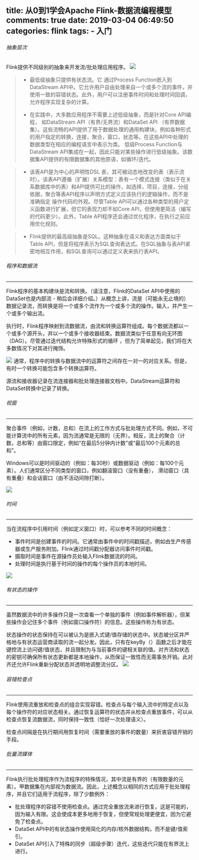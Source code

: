 title: 从0到1学会Apache Flink-数据流编程模型
comments: true
date: 2019-03-04 06:49:50
categories: flink
tags:
	- 入门
---

###### 抽象层次 ######
Flink提供不同级别的抽象来开发流/批处理应用程序。
![](https://i.imgur.com/27xeDZP.png)

>* 最低级抽象只提供有状态流。它 通过Process Function嵌入到DataStream API中。它允许用户自由处理来自一个或多个流的事件，并使用一致的容错状态。此外，用户可以注册事件时间和处理时间回调，允许程序实现复杂的计算。
>
>* 在实践中，大多数应用程序不需要上述低级抽象，而是针对Core API编程， 如DataStream API（有界/无界流）和DataSet API （有界数据集）。这些流畅的API提供了用于数据处理的通用构建块，例如各种形式的用户指定的转换，连接，聚合，窗口，状态等。在这些API中处理的数据类型在相应的编程语言中表示为类。
低级Process Function与DataStream API集成在一起，因此只能对某些操作进行低级抽象。该数据集API提供的有限数据集的其他原语，如循环/迭代。

>* 该表API是为中心的声明性DSL 表，其可被动态地改变的表（表示流时）。该表API遵循（扩展）关系模型：表有一个模式连接（类似于在关系数据库中的表）和API提供可比的操作，如选择，项目，连接，分组依据，聚合等表API程序以声明方式定义应该执行的逻辑操作，而不是准确指定 操作代码的外观。尽管Table API可以通过各种类型的用户定义函数进行扩展，但它的表现力却不如Core API，但使用更简洁（编写的代码更少）。此外，Table API程序还会通过优化程序，在执行之前应用优化规则。

>* Flink提供的最高级抽象是SQL。这种抽象在语义和表达方面类似于Table API，但是将程序表示为SQL查询表达式。在SQL抽象与表API紧密地相互作用，和SQL查询可以通过定义表来执行表API。

<!--more-->

###### 程序和数据流 ######
----
Flink程序的基本构建块是流和转换。（请注意，Flink的DataSet API中使用的DataSet也是内部流 - 稍后会详细介绍。）从概念上讲，流是（可能永无止境的）数据记录流，而转换是将一个或多个流作为一个或多个流的操作。输入，并产生一个或多个输出流。

执行时，Flink程序映射到流数据流，由流和转换运算符组成。每个数据流都以一个或多个源开头，并以一个或多个接收器结束。数据流类似于任意有向无环图 （DAG）。尽管通过迭代结构允许特殊形式的循环 ，但为了简单起见，我们将在大多数情况下对其进行掩饰。

![](https://i.imgur.com/c5uVVOW.png)
通常，程序中的转换与数据流中的运算符之间存在一对一的对应关系。但是，有时一个转换可能包含多个转换运算符。

源流和接收器记录在流连接器和批处理连接器文档中。DataStream运算符和DataSet转换中记录了转换。


###### 视窗 ######
---
聚合事件（例如，计数，总和）在流上的工作方式与批处理方式不同。例如，不可能计算流中的所有元素，因为流通常是无限的（无界）。相反，流上的聚合（计数，总和等）由窗口限定，例如“在最后5分钟内计数”或“最后100个元素的总和”。

Windows可以是时间驱动的（例如：每30秒）或数据驱动（例如：每100个元素）。人们通常区分不同类型的窗口，例如翻滚窗口（没有重叠）， 滑动窗口（具有重叠）和会话窗口（由不活动间隙打断）。

![](https://i.imgur.com/IW6jpfA.png)
###### 时间 ######
---- 
当在流程序中引用时间（例如定义窗口）时，可以参考不同的时间概念：

* 事件时间是创建事件的时间。它通常由事件中的时间戳描述，例如由生产传感器或生产服务附加。Flink通过时间戳分配器访问事件时间戳。
* 摄取时间是事件在源操作员处输入Flink数据流的时间。
* 处理时间是执行基于时间的操作的每个操作员的本地时间。

![](https://i.imgur.com/4iZHcXu.png)

###### 有状态的操作 ######
---
虽然数据流中的许多操作只是一次查看一个单独的事件（例如事件解析器），但某些操作会记住多个事件（例如窗口操作符）的信息。这些操作称为有状态。

状态操作的状态保持在可以被认为是嵌入式键/值存储的状态中。状态被分区并严格地与有状态运营商读取的流一起分发。因此，只有在keyBy（）函数之后才能在键控流上访问键/值状态，并且限制为与当前事件的键相关联的值。对齐流和状态的密钥可确保所有状态更新都是本地操作，从而保证一致性而无需事务开销。此对齐还允许Flink重新分配状态并透明地调整流分区。
![](https://i.imgur.com/3MfA8vs.png)

###### 容错检查点 ######
----
Flink使用流重放和检查点的组合实现容错。检查点与每个输入流中的特定点以及每个操作符的对应状态相关。通过恢复运算符的状态并从检查点重放事件，可以从检查点恢复流数据流，同时保持一致性（恰好一次处理语义）。

检查点间隔是在执行期间用恢复时间（需要重放的事件的数量）来折衷容错开销的手段。

###### 批量流媒体 ######
---
Flink执行批处理程序作为流程序的特殊情况，其中流是有界的（有限数量的元素）。甲数据集在内部视为数据流。因此，上述概念以相同的方式应用于批处理程序，并且它们适用于流程序，除了少数例外：

* 批处理程序的容错不使用检查点。通过完全重放流来进行恢复。这是可能的，因为输入有限。这会使成本更多地用于恢复，但使常规处理更便宜，因为它避免了检查点。
* DataSet API中的有状态操作使用简化的内存/核外数据结构，而不是键/值索引。
* DataSet API引入了特殊的同步（超级步骤）迭代，这些迭代只能在有界流上进行。

